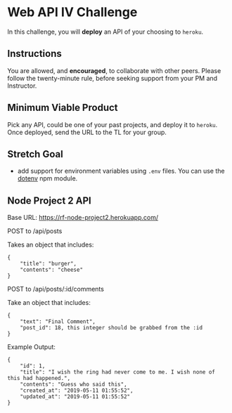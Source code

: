 # Web API IV Challenge

In this challenge, you will **deploy** an API of your choosing to `heroku`.

## Instructions

You are allowed, and **encouraged**, to collaborate with other peers. Please follow the twenty-minute rule, before seeking support from your PM and Instructor.

## Minimum Viable Product

Pick any API, could be one of your past projects, and deploy it to `heroku`. Once deployed, send the URL to the TL for your group.

## Stretch Goal

- add support for environment variables using `.env` files. You can use the [dotenv](https://www.npmjs.com/package/dotenv) npm module.

## Node Project 2 API

Base URL: https://rf-node-project2.herokuapp.com/


POST to /api/posts

Takes an object that includes:

```
{
    "title": "burger",
    "contents": "cheese"
}
```


POST to /api/posts/:id/comments

Take an object that includes:

```
{
    "text": "Final Comment",
	"post_id": 18, this integer should be grabbed from the :id
}
```


Example Output:

```
{
    "id": 1,
    "title": "I wish the ring had never come to me. I wish none of this had happened.",
    "contents": "Guess who said this",
    "created_at": "2019-05-11 01:55:52",
    "updated_at": "2019-05-11 01:55:52"
}
```

